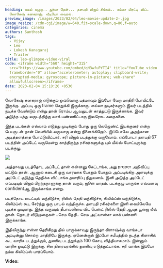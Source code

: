 ```yaml
---
heading: கமல் கழுகு.. சூர்யா தேள்... தளபதி விஜய் சிங்கம்.. சும்மா மிரட்டி விட்ட
  லோகேஷ் கனகராஜ். வீடியோ வைரல்.
preview_image: /images/2023/02/04/leo-movie-update-2-.jpg
image_resize: /cdn-cgi/image/w=640,fit=scale-down,q=80,f=auto
categories: cinema
authors: Santhosh
tags:
  - Vijay
  - Leo
  - Lokesh Kanagaraj
  - Trailer
title: leo-glimpse-video-viral
code: <iframe width="560" height="315"
  src="https://www.youtube.com/embed/qN3wfuPYTI4" title="YouTube video player"
  frameborder="0" allow="accelerometer; autoplay; clipboard-write;
  encrypted-media; gyroscope; picture-in-picture; web-share"
  allowfullscreen></iframe>
date: 2023-02-04 15:10:20 +0530
---
```

லோகேஷ் கனகராஜ் எடுக்கும் ஒவ்வொரு பத்மாவும் இப்போ வேற மாதிரி போயிட்டே இருக்கு. அப்படி ஒரு frame செதுக்கி இருக்காரு. எல்லா நடிகர்களும் இவர் படத்தில் நடிக்க வேண்டும் என்று தான் ரொம்ப ஆவலுடன் காத்துட்டு இருக்காங்க. இவர் அடுத்த பத்து வருடத்திற்கு லாக் பண்ணிட்டாரு இவரோட கதைகளை.

இந்த படங்கள் எல்லாம் எடுத்து முடிக்கும் போது ஒரு லெஜெண்ட் இயக்குனர் என்ற பெயருடன் தான் வெளியில் வருவாரு என்று நினைக்கிறோம். இப்போவே அதற்கான அடித்தளத்தை போட்டுவிட்டார். சரி விஜய் படத்துக்கு வருவோம். எப்போடா தளபதி 67 படத்தின் அப்டேட் வருமென்று காத்திருந்த ரசிகர்களுக்கு புல் மீல்ஸ் போட்டிருக்கு படக்குழு.

![](/images/2023/02/04/leo-movie-update-1-.jpg)

அத்தாவது படத்தோட அப்டேட் தான் என்னனு கேட்டாங்க, அது proper அறிவிப்பு மட்டும் தான். ஆனால் கடைசி ஒரு வாரமாக போதும் போதும் அப்படிங்கிற அளவுக்கு அப்டேட் குடுத்து தெறிக்க விட்டாங்க தயாரிப்பு நிறுவனம். இனி அடுத்த அப்டேட் எப்படியும் விஜய் பிறந்தநாளுக்கு தான் வரும், ஜூன் மாதம். படக்குழு பாருங்க எவ்வளவு confidentஆ இருக்காங்க என்று.

படத்தோட டைட்டில் வந்திடுச்சு, ரிலீஸ் தேதி வந்திடுச்சு, கிலிம்ப்ஸ் வந்திடுச்சு, கிலிம்ப்ஸ் கூட சேர்ந்து ஒரு பாடல் வந்திருச்சு. தளபதி ரசிகர்களை இனி கையிலேயே புடிக்க முடியாது. இந்த வருஷம் தீபாவளியை விட பெஸ்ட் ரிலீஸ் தேதி ஆயுத பூஜை லீவ் தான். தொடர் விடுமுறைகள் ..செம தேதி.. செம அட்வான்சா லாக் பண்ணி இருக்காங்க.

இதிலிருந்து என்ன தெரிகிறது தில் யாருக்காவது இருந்தா கிளாஷ்க்கு வாங்கடா அப்டின்னு சொல்ற மாதிரியே இருக்கு. ஏனென்றால் இப்போ சமீபத்தில் நடந்த கிளாசில் கூட வாரிசு படத்துக்கும், துணிவு படத்துக்கும் 100 கோடி வித்தியாசமாம். இன்னும் வாரிசு ஓடிட்டு இருக்கு. சில திரையரங்கில் துணிவு எடுத்துட்டாங்க. சரி வாங்க இப்போ நம்ம கிலிம்ப்ஸ் பார்ப்போம்.

**V﻿ideo:**